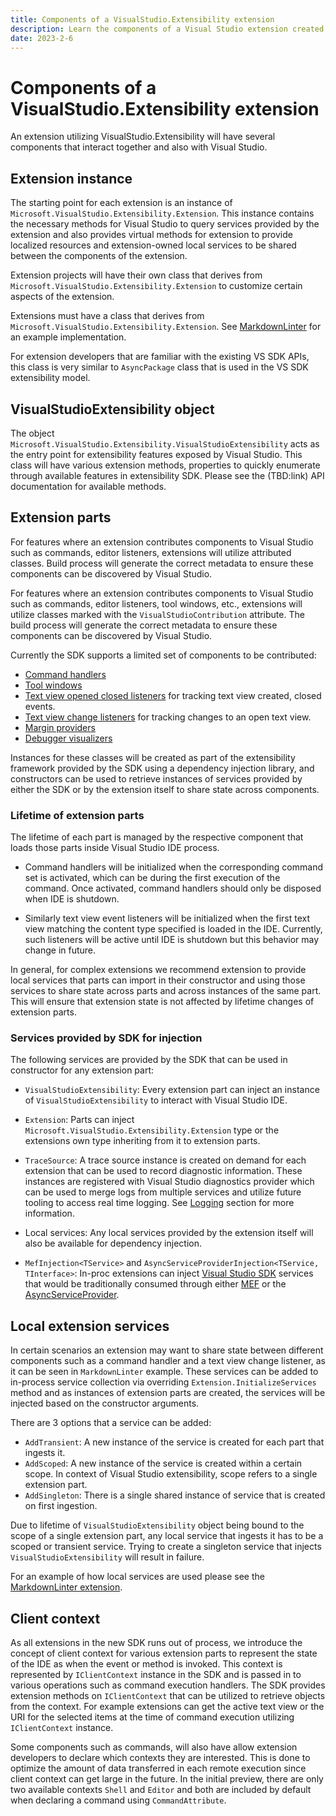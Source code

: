 ```yaml
---
title: Components of a VisualStudio.Extensibility extension
description: Learn the components of a Visual Studio extension created with the VisualStudio.Extensibility model, and how they interact with each other.
date: 2023-2-6
---
```


# Components of a VisualStudio.Extensibility extension

An extension utilizing VisualStudio.Extensibility will have several components that interact together and also with Visual Studio. 

## Extension instance

The starting point for each extension is an instance of `Microsoft.VisualStudio.Extensibility.Extension`. This instance contains the necessary methods for Visual Studio to query services provided by the extension and also provides virtual methods for extension to provide localized resources and extension-owned local services to be shared between the components of the extension.

Extension projects will have their own class that derives from `Microsoft.VisualStudio.Extensibility.Extension` to customize certain aspects of the extension.

Extensions must have a class that derives from `Microsoft.VisualStudio.Extensibility.Extension`. See [MarkdownLinter](https://github.com/microsoft/VSExtensibility/tree/main/New_Extensibility_Model/Samples/MarkdownLinter) for an example implementation.

For extension developers that are familiar with the existing VS SDK APIs, this class is very similar to `AsyncPackage` class that is used in the VS SDK extensibility model.

## VisualStudioExtensibility object

The object `Microsoft.VisualStudio.Extensibility.VisualStudioExtensibility` acts as the entry point for extensibility features exposed by Visual Studio. This class will have various extension methods, properties to quickly enumerate through available features in extensibility SDK. Please see the (TBD:link) API documentation for available methods.

## Extension parts

For features where an extension contributes components to Visual Studio such as commands, editor listeners, extensions will utilize attributed classes. Build process will generate the correct metadata to ensure these components can be discovered by Visual Studio.

For features where an extension contributes components to Visual Studio such as commands, editor listeners, tool windows, etc., extensions will utilize classes marked with the `VisualStudioContribution` attribute. The build process will generate the correct metadata to ensure these components can be discovered by Visual Studio.

Currently the SDK supports a limited set of components to be contributed:

* [Command handlers](../extension-guides/command/command.md)
* [Tool windows](../extension-guides/toolWindow/toolWindow.md)
* [Text view opened closed listeners](../extension-guides/editor/editor.md) for tracking text view created, closed events.
* [Text view change listeners](../extension-guides/editor/editor.md) for tracking changes to an open text view.
* [Margin providers](../api/Microsoft.VisualStudio.Extensibility.Editor.md#T-Microsoft-VisualStudio-Extensibility-Editor-ITextViewMarginProvider)
* [Debugger visualizers](../api/Microsoft.VisualStudio.Extensibility.md#T-Microsoft-VisualStudio-Extensibility-DebuggerVisualizers-DebuggerVisualizerProvider)

Instances for these classes will be created as part of the extensibility framework provided by the SDK using a dependency injection library, and constructors can be used to retrieve instances of services provided by either the SDK or by the extension itself to share state across components.

### Lifetime of extension parts

The lifetime of each part is managed by the respective component that loads those parts inside Visual Studio IDE process.

* Command handlers will be initialized when the corresponding command set is activated, which can be during the first execution of the command. Once activated, command handlers should only be disposed when IDE is shutdown.

* Similarly text view event listeners will be initialized when the first text view matching the content type specified is loaded in the IDE. Currently, such listeners will be active until IDE is shutdown but this behavior may change in future.

In general, for complex extensions we recommend extension to provide local services that parts can import in their constructor and using those services to share state across parts and across instances of the same part. This will ensure that extension state is not affected by lifetime changes of extension parts.

### Services provided by SDK for injection

The following services are provided by the SDK that can be used in constructor for any extension part:

* `VisualStudioExtensibility`: Every extension part can inject an instance of `VisualStudioExtensibility` to interact with Visual Studio IDE.

* `Extension`: Parts can inject `Microsoft.VisualStudio.Extensibility.Extension` type or the extensions own type inheriting from it to extension parts.

* `TraceSource`: A trace source instance is created on demand for each extension that can be used to record diagnostic information. These instances are registered with Visual Studio diagnostics provider which can be used to merge logs from multiple services and utilize future tooling to access real time logging. See [Logging](logging.md) section for more information.

* Local services: Any local services provided by the extension itself will also be available for dependency injection.

* `MefInjection<TService>` and `AsyncServiceProviderInjection<TService, TInterface>`: In-proc extensions can inject [Visual Studio SDK](https://www.nuget.org/packages/Microsoft.VisualStudio.SDK) services that would be traditionally consumed through either [MEF](https://docs.microsoft.com/visualstudio/extensibility/managed-extensibility-framework-in-the-editor) or the [AsyncServiceProvider](https://docs.microsoft.com/dotnet/api/microsoft.visualstudio.shell.asyncserviceprovider).

## Local extension services

In certain scenarios an extension may want to share state between different components such as a command handler and a text view change listener, as it can be seen in `MarkdownLinter` example. These services can be added to in-process service collection via overriding `Extension.InitializeServices` method and as instances of extension parts are created, the services will be injected based on the constructor arguments.

There are 3 options that a service can be added:

* `AddTransient`: A new instance of the service is created for each part that ingests it.
* `AddScoped`: A new instance of the service is created within a certain scope. In context of Visual Studio extensibility, scope refers to a single extension part.
* `AddSingleton`: There is a single shared instance of service that is created on first ingestion.

Due to lifetime of `VisualStudioExtensibility` object being bound to the scope of a single extension part, any local service that ingests it has to be a scoped or transient service. Trying to create a singleton service that injects `VisualStudioExtensibility` will result in failure.

For an example of how local services are used please see the [MarkdownLinter extension](../../../New_Extensibility_Model/Samples/MarkdownLinter/).

## Client context

As all extensions in the new SDK runs out of process, we introduce the concept of client context for various extension parts to represent the state of the IDE as when the event or method is invoked. This context is represented by `IClientContext` instance in the SDK and is passed in to various operations such as command execution handlers. The SDK provides extension methods on `IClientContext` that can be utilized to retrieve objects from the context. For example extensions can get the active text view or the URI for the selected items at the time of command execution utilizing `IClientContext` instance.

Some components such as commands, will also have allow extension developers to declare which contexts they are interested. This is done to optimize the amount of data transferred in each remote execution since client context can get large in the future. In the initial preview, there are only two available contexts `Shell` and `Editor` and both are included by default when declaring a command using `CommandAttribute`.
